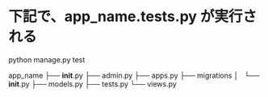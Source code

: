 # 下記で、app_name.tests.py が実行される

python manage.py test


app_name
├── __init__.py
├── admin.py
├── apps.py
├── migrations
│   └── __init__.py
├── models.py
├── tests.py
└── views.py
